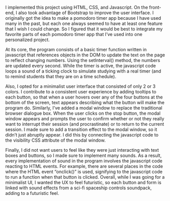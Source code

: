 I implemented this project using HTML, CSS, and Javascript. On the front-end, I also took advantage of Bootstrap to improve the user interface. I originally got the idea to make a pomodoro timer app because I have used many in the past, but each one always seemed to have at least one feature that I wish I could change. So I figured that it would be best to integrate my favorite parts of each pomodoro timer app that I’ve used into one personalized project.

At its core, the program consists of a basic timer function written in javascript that references objects in the DOM to update the text on the page to reflect changing numbers. Using the setInterval() method, the numbers are updated every second. While the timer is active, the javascript code loops a sound of a ticking clock to simulate studying with a real timer (and to remind students that they are on a time schedule).

Also, I opted for a minimalist user interface that consisted of only 2 or 3 colors. I contribute to a consistent user experience by adding tooltips to each button, so that when a user hovers over any of the four buttons at the bottom of the screen, text appears describing what the button will make the program do. Similarly, I’ve added a modal window to replace the traditional browser dialogue box. When the user clicks on the stop button, the modal window appears and prompts the user to confirm whether or not they really want to interrupt their session (and procrastinate) or to return to the current session. I made sure to add a transition effect to the modal window, so it didn’t just abruptly appear. I did this by connecting the javascript code to the visibility CSS attribute of the modal window.

Finally, I did not want users to feel like they were just interacting with text boxes and buttons, so I made sure to implement many sounds. As a result, every implementation of sound in the program involves the javascript code reacting to HTML events. For example, there are several places in the code where the HTML event “onclick()” is used, signifying to the javascript code to run a function when that button is clicked. Overall, while I was going for a minimalist UI, I wanted the UX to feel futuristic, so each button and form is linked with sound effects from a sci-fi spaceship controls soundpack, adding to a futuristic feel.
